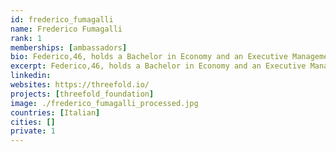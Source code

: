 ```yaml
---
id: frederico_fumagalli
name: Frederico Fumagalli
rank: 1
memberships: [ambassadors]
bio: Federico,46, holds a Bachelor in Economy and an Executive Management certificate at SDA Bocconi. After having spent 10+ in IT, Federico served for several years a multinational company active in machines industry where he’s been engaged in different executive management positions. Actually, Federico is COO of an innovative Swiss Biomedical company and actively engaged in other innovative and edge-technology initiatives. Ambassador fell in love with Threefold I firmly believe that TFF fills at the best the huge mid-long term gap between availability and demand for one of the key resources; IT capacity. I share the vision of granting whoever and wherever a fair priced, nature friendly and close-by internet capacity. TFF is backed not only with assets but with the right core human values.
excerpt: Federico,46, holds a Bachelor in Economy and an Executive Management certificate at SDA Bocconi.
linkedin: 
websites: https://threefold.io/
projects: [threefold_foundation]
image: ./frederico_fumagalli_processed.jpg
countries: [Italian]
cities: []
private: 1
---
```

